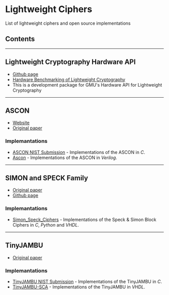 # Lightweight Ciphers

List of lightweight ciphers and open source implementations


## Contents



---
## Lightweight Cryptography Hardware API

- [Github page](https://github.com/GMUCERG/LWC)
- [Hardware Benchmarking of Lightweight Cryptography](https://cryptography.gmu.edu/athena/index.php?id=LWC)
- This is a development package for GMU's Hardware API for Lightweight Cryptography

---

## ASCON
- [Website](https://ascon.iaik.tugraz.at)
- [Original paper](https://csrc.nist.gov/CSRC/media/Projects/lightweight-cryptography/documents/finalist-round/updated-spec-doc/ascon-spec-final.pdf)

### Implemantations
- [ASCON NIST Submission](https://csrc.nist.gov/CSRC/media/Projects/lightweight-cryptography/documents/finalist-round/updated-submissions/ascon.zip) - Implementations of the ASCON in *C*.
- [Ascon](https://github.com/GMUCERG/Ascon) - Implementations of the ASCON in *Verilog*.

---

## SIMON and SPECK Family

- [Original paper](https://eprint.iacr.org/2013/404.pdf)
- [Github page](https://github.com/nsacyber/simon-speck)

### Implemantations

- [Simon_Speck_Ciphers](https://github.com/inmcm/Simon_Speck_Ciphers) - Implementations of the Speck & Simon Block Ciphers in *C*, *Python* and *VHDL*.

---

## TinyJAMBU

- [Original paper](https://csrc.nist.gov/CSRC/media/Projects/lightweight-cryptography/documents/finalist-round/updated-spec-doc/xoodyak-spec-final.pdf)

### Implemantations

- [TinyJAMBU NIST Submission](https://csrc.nist.gov/CSRC/media/Projects/lightweight-cryptography/documents/finalist-round/updated-submissions/tinyjambu.zip) - Implementations of the TinyJAMBU in *C*.
- [TinyJAMBU-SCA](https://github.com/GMUCERG/TinyJAMBU-SCA) - Implementations of the TinyJAMBU in *VHDL*.
